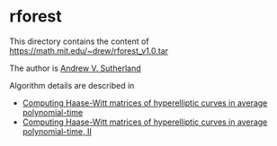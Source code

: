 # rforest


This directory contains the content of https://math.mit.edu/~drew/rforest_v1.0.tar

The author is [Andrew V. Sutherland](https://math.mit.edu/~drew/)

Algorithm details are described in
 - [Computing Haase-Witt matrices of hyperelliptic curves in average polynomial-time](https://arxiv.org/abs/1402.3246)
 - [Computing Haase-Witt matrices of hyperelliptic curves in average polynomial-time, II](https://arxiv.org/abs/1410.5222)
